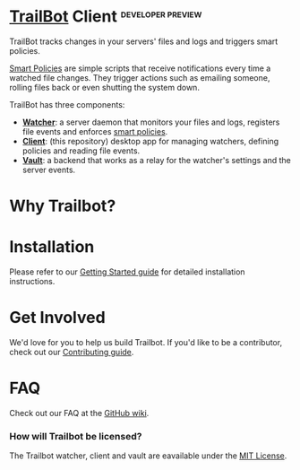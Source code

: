 # [TrailBot](https://trailbot.io) Client <sup><sub><sup><sub>DEVELOPER PREVIEW</sub></sup></sub></sup>

TrailBot tracks changes in your servers' files and logs and triggers smart policies.

[Smart Policies](https://github.com/trailbot/client/wiki/Smart-Policies) are simple scripts that receive notifications every time a watched file changes. They trigger actions such as emailing someone, rolling files back or even shutting the system down.

TrailBot has three components:
+ [__Watcher__](https://github.com/trailbot/watcher): a server daemon that monitors your files and logs, registers file events and enforces [smart policies](https://github.com/trailbot/client/wiki/Smart-Policies).
+ [__Client__](https://github.com/trailbot/client): (this repository) desktop app for managing watchers, defining policies and reading file events.
+ [__Vault__](https://github.com/trailbot/vault): a backend that works as a relay for the watcher's settings and the server events.

# Why Trailbot?


# Installation

Please refer to our [Getting Started guide](https://github.com/trailbot/client/blob/master/GETTING-STARTED.md) for detailed installation instructions.

# Get Involved

We'd love for you to help us build Trailbot. If you'd like to be a contributor, check out our [Contributing guide](https://github.com/trailbot/client/blob/master/CONTRIBUTING.md).

# FAQ

Check out our FAQ at the [GitHub wiki](https://github.com/trailbot/client/wiki/FAQ).

### How will Trailbot be licensed?

The Trailbot watcher, client and vault are eavailable under the [MIT License](https://github.com/trailbot/client/blob/master/LICENSE).
